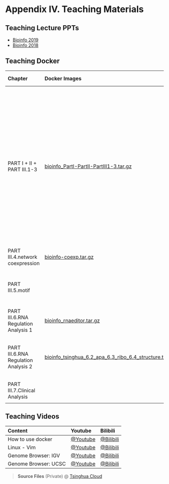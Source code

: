# Appendix IV. Teaching Materials

## Teaching Lecture PPTs

* [Bioinfo 2019](https://cloud.tsinghua.edu.cn/d/f361101fc62e49df960b/?p=/bioinfo2019/Lectures&mode=list)
* [Bioinfo 2018](https://cloud.tsinghua.edu.cn/d/f361101fc62e49df960b/?p=/bioinfo2018&mode=list)

## Teaching Docker

| Chapter | Docker Images | 外挂文件 | Software Installed |
| :--- | :--- | :--- | :--- |
| PART I + II + PART III.1-3 | [bioinfo\_PartI-PartII-PartIII1-3.tar.gz](https://cloud.tsinghua.edu.cn/f/d13efde9c3e9413ba4ee/)| NA | BLAST 2.6.0+; bowtie 1.0.0; samtools 1.7 \(using htslib 1.7-2\); TopHat v2.0.9; cufflinks v2.1.1; cuffmerge v2.1.1; cuffdiff v2.1.1; R 3.5.1; perl v5.26.1; Python 2.7; bamtools 1.0.2; java 1.8.0\_181; rMATS-turbo-Linux-UCS4 v3.1.0; homer v4.10.3； |
| PART III.4.network coexpression | [bioinfo-coexp.tar.gz](https://cloud.tsinghua.edu.cn/d/551dd9a62f604e8f9190/)| [data2_part1.zip data2_part2.zip](https://cloud.tsinghua.edu.cn/d/551dd9a62f604e8f9190/) |NA | R 3.5.1; miRanda-aug2010; psRobot v1.2; bedtools v2.27.1 |
| PART III.5.motif |  | NA| R 3.5.1; meme 4.11.4; RNAfold 2.4.8; BEAM; RNApromo |
| PART III.6.RNA Regulation Analysis 1 | [bioinfo_rnaeditor.tar.gz](https://cloud.tsinghua.edu.cn/d/551dd9a62f604e8f9190/)| [data2_part1.zip data2_part2.zip](https://cloud.tsinghua.edu.cn/d/551dd9a62f604e8f9190/) | RNAEditor |
| PART III.6.RNA Regulation Analysis 2 | [bioinfo_tsinghua_6.2_apa_6.3_ribo_6.4_structure.tar.gz](https://cloud.tsinghua.edu.cn/d/551dd9a62f604e8f9190/) | | perl v5.26.1; DaPars; Ribowave; R 3.5.1; bedtools v2.25.0; shapemapper |
| PART III.7.Clinical Analysis | | NA | R 3.5.1; Python 2.7 |
|  |  |  | |

## Teaching Videos

| Content | Youtube | Bilibili |
| :--- | :--- | :--- |
| How to use docker | [@Youtube](https://youtu.be/vp0t2T1KFG4) | [@Bilibili](https://www.bilibili.com/video/av66604789?pop_share=1) |
| Linux - Vim | [@Youtube](https://youtu.be/isKMZMlSWa0) | [@Bilibili](https://www.bilibili.com/video/av66604626?pop_share=1) |
| Genome Browser: IGV | [@Youtube](https://youtu.be/6_1ZcVw7ptU) | [@Bilibili](https://www.bilibili.com/video/av30448472/) |
| Genome Browser: UCSC | [@Youtube](https://youtu.be/eTgEtfI65hA) | [@Bilibili](https://www.bilibili.com/video/av30448417) |

> **Source Files** \(Private\) @ [Tsinghua Cloud](https://cloud.tsinghua.edu.cn/#group/7836/lib/63522c16-a0b9-40c1-a601-ac310535756f/Bioinformatics%20Tutorial/Video/Basic%20Videos)

